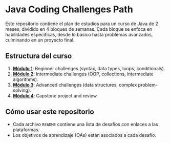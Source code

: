 # Java Coding Challenges Path

Este repositorio contiene el plan de estudios para un curso de Java de 2 meses, dividido en 4 bloques de semanas. Cada bloque se enfoca en habilidades específicas, desde lo básico hasta problemas avanzados, culminando en un proyecto final.

## Estructura del curso
1. **[Módulo 1](Modulo_1_Beginner.md)**: Beginner challenges (syntax, data types, loops, conditionals).
2. **[Módulo 2](Modulo_2_Intermediate.md)**: Intermediate challenges (OOP, collections, intermediate algorithms).
3. **[Módulo 3](Modulo_3_Advanced.md)**: Advanced challenges (data structures, complex problem-solving).
4. **[Módulo 4](Modulo_4_AdvancedPrep.md)**: Capstone project and review.

## Cómo usar este repositorio
- Cada archivo `README` contiene una lista de desafíos con enlaces a las plataformas.
- Los objetivos de aprendizaje (OAs) están asociados a cada desafío.
